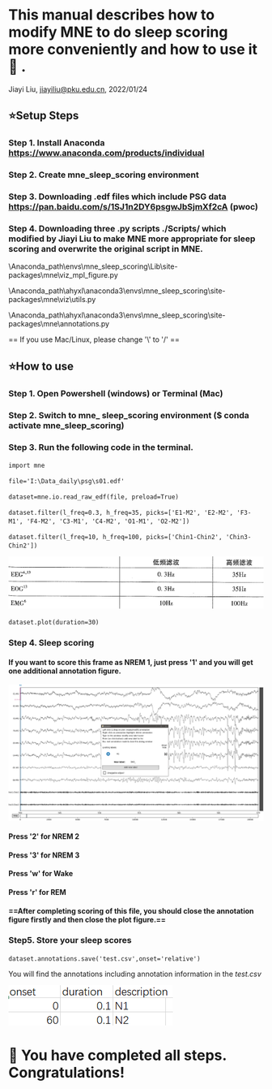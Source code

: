 # This manual describes how to modify MNE to do sleep scoring more conveniently and how to use it:dancers: .

Jiayi Liu, jiayiliu@pku.edu.cn, 2022/01/24



## :star:Setup Steps

### Step 1. Install Anaconda <https://www.anaconda.com/products/individual>

### Step 2. Create mne_sleep_scoring environment

### Step 3. Downloading .edf files which include PSG data <https://pan.baidu.com/s/1SJ1n2DY6psgwJbSjmXf2cA> (pwoc)

### Step 4. Downloading three .py scripts ./Scripts/ which modified by Jiayi Liu to make MNE more appropriate for sleep scoring and overwrite the original script in MNE.

\Anaconda_path\envs\mne_sleep_scoring\Lib\site-packages\mne\viz\_mpl_figure.py

\Anaconda_path\ahyxl\anaconda3\envs\mne_sleep_scoring\site-packages\mne\viz\\utils.py

\Anaconda_path\ahyxl\anaconda3\envs\mne_sleep_scoring\site-packages\mne\annotations.py

== If you use Mac/Linux, please change '\\' to '/' ==


## :star:How to use

### Step 1. Open Powershell (windows) or Terminal (Mac)

### Step 2. Switch to mne_ sleep_scoring environment ($ conda activate mne_sleep_scoring)

### Step 3. Run the following code in the terminal.

`import mne`

`file='I:\Data_daily\psg\s01.edf'`

`dataset=mne.io.read_raw_edf(file, preload=True)`

`dataset.filter(l_freq=0.3, h_freq=35, picks=['E1-M2', 'E2-M2', 'F3-M1', 'F4-M2', 'C3-M1', 'C4-M2', 'O1-M1', 'O2-M2'])`

`dataset.filter(l_freq=10, h_freq=100, picks=['Chin1-Chin2', 'Chin3-Chin2'])`

![image-20220124104016675](https://github.com/jiayiliu-pku/sleep_scoring_mne/blob/main/Figs/image-20220124104016675.png)

`dataset.plot(duration=30)`



### Step 4. Sleep scoring

#### If you want to score this frame as NREM 1, just press '1' and you will get one additional annotation figure.

![image-20220124104246216](https://github.com/jiayiliu-pku/sleep_scoring_mne/blob/main/Figs/image-20220124104246216.png)

#### Press '2' for NREM 2

#### Press '3' for NREM 3

#### Press 'w' for Wake

#### Press 'r' for REM

#### ==After completing scoring of this file, you should close the annotation figure firstly and then close the plot figure.==



### Step5. Store your sleep scores

`dataset.annotations.save('test.csv',onset='relative')`

You will find the annotations including annotation information in the _test.csv_

![image-20220124112359931](https://github.com/jiayiliu-pku/sleep_scoring_mne/blob/main/Figs/image-20220124112359931.png)



# :clap: You have completed all steps. Congratulations!

